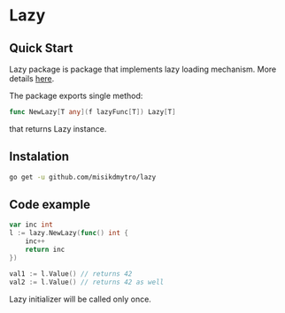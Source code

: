 # Lazy

## Quick Start

Lazy package is package that implements lazy loading mechanism. More details [here](https://en.wikipedia.org/wiki/Lazy_loading).

The package exports single method:

```go
func NewLazy[T any](f lazyFunc[T]) Lazy[T]
```

that returns Lazy instance.

## Instalation

```bash
go get -u github.com/misikdmytro/lazy
```

## Code example

```go
var inc int
l := lazy.NewLazy(func() int {
    inc++
    return inc
})

val1 := l.Value() // returns 42
val2 := l.Value() // returns 42 as well
```

Lazy initializer will be called only once.
